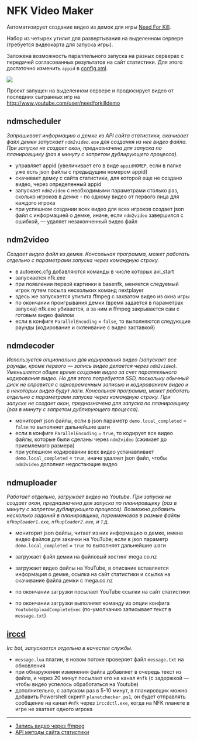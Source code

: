 NFK Video Maker
=============

Автоматизирует создание видео из демок для игры [Need For Kill](http://needforkill.ru). 

Набор из четырех утилит для развертывания на выделенном сервере (требуется видеокарта для запуска игры). 

Заложена возможность параллельного запуска на разных серверах с передачей согласованных результатов на сайт статистики. Для этого достаточно изменить `appid` в [config.xml](https://github.com/HarpyWar/nfk-demomaker/blob/master/Helper/config.xml).


![](http://i.imgur.com/pu6RSP9.png)

Проект запущен на выделенном сервере и продюсирует видео от последних сыгранных игр на http://www.youtube.com/user/needforkilldemo

ndmscheduler
--
*Запрашивает информацию о демке из API сайта статистики, скачивает файл демки запускает `ndm2video.exe` для создания из нее видео файла. При запуске не создает окон, предназначена для запуска по планировщику (раз в минуту с запретом дублирующего процесса).*
- управляет appid (увеличивает его в виде `appidНОМЕР`, если в папке уже есть json файлы с предыдущим номером appid)
- скачивает демку с сайта статистики, для которой еще не создано видео, через определенный appid
- запускает `ndm2video` с необходимыми параметрами столько раз, сколько игроков в демке - по одному видео от первого лица для каждого игрока 
- при успешном создании всех видео для всех игроков создает json файл с информацией о демке, иначе, если `ndm2video` завершился с ошибкой, &mdash; удаляет незаконченный видео файл

ndm2video
--
*Создает видео файл из демки. Консольная программа, может работать отдельно с параметрами запуска через командную строку.*
- в autoexec.cfg добавляются команды в числе которых avi_start
- запускается nfk.exe
- при появлении первой картинки в basenfk, меняется следуемый игрок путем посыла нескольких команд nextplayer
- здесь же запускается утилита ffmpeg с захватом видео из окна игры
- по окончании проигрывания демки (время задается в параметрах запуска) nfk.exe убивается, а за ним и ffmpeg закрывается сам с готовым видео файлом
- если в конфиге `ParallelEncoding` = `false`, то выполняются следующие раунды (кодирование и склеивание с видео заставкой)

ndmdecoder
--
*Используется опционально для кодирования видео (запускает все раунды, кроме первого &mdash; запись видео делается через `ndm2video`). Уменьшается общее время создания видео за счет параллельного кодирования видео. Но для этого потребуется SSD, поскольку обычный диск не справится с одновременным записью и кодированием видео и в некоторых видео будут лаги. Консольная программа, может работать отдельно с параметрами запуска через командную строку. При запуске не создает окон, предназначена для запуска по планировщику (раз в минуту с запретом дублирующего процесса).*
- мониторит json файлы, если в json параметр `demo.local_completed` = `false` то выполняет дальнейшие шаги
- если в конфиге `ParallelEncoding` = `true`, то кодирует все видео файлы, которые были сделаны через `ndm2video` (сжимает до приемлемого размера)
- при успешном кодировании всех видео устанавливает `demo.local_completed` = `true`, иначе удаляет json файл, чтобы `ndm2video` дополнил недостающие видео

ndmuploader
--
*Работает отдельно, загружает видео на Youtube. При запуске не создает окон, предназначена для запуска по планировщику (раз в минуту с запретом дублирующего процесса). Возможно добавить несколько заданий в планировщике, переименовав в разные файлы `nfkuploader1.exe`, `nfkuploader2.exe`, и т.д.*
- мониторит json файлы, читает из них информацию о демке, имена видео файлов для закачки на YouTube; если в json параметр `demo.local_completed` = `true` то выполняет дальнейшие шаги
- загружает файл демки на файловый хостинг mega.co.nz
- загружает видео файлы на YouTube, в описание вставляется информация о демке, ссылка на сайт статистики и ссылка на скачивание файла демки с mega.co.nz 

- по окончании загрузки посылает YouTube ссылки на сайт статистики
- по окончании загрузки выполняет команду из опции конфига `YoutubeUploadCompleteExec` (по-умолчанию записывает текст в `message.txt`)

[irccd](https://redmine.malikania.fr/projects/irccd)
--
*Irc bot, запускается отдельно в качестве службы.*
- `message.lua` плагин, в новом потоке проверяет файл `message.txt` на обновления
- при обнаружении изменения файла добавляет в очередь текст из файла, и через 20 минут посылает его на канал `#nfk` (с задержкой &mdash; чтобы видео успелось обработаться на Youtube)
- дополнительно, с запуском раз в 5-10 минут, в планировщик можно добавить Powershell скрипт `planetchecker.ps1`, он будет отправлять сообщение на канал `#nfk` через `irccdctl.exe`, когда на NFK планете в игре не хватает одного игрока

-------
* [Запись видео через ffmpeg](https://github.com/HarpyWar/nfk-videomaker/wiki/Capture-video-ffmpeg)
* [API методы сайта статистики](https://github.com/HarpyWar/nfk-videomaker/wiki/NFK-API-methods)
